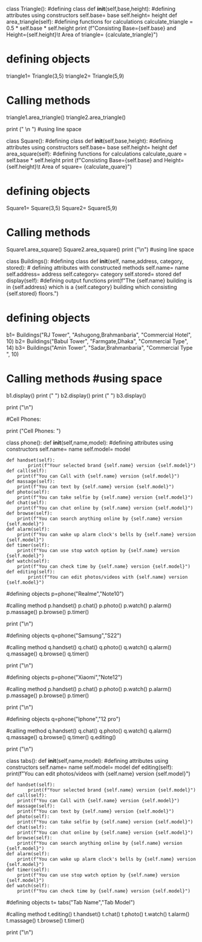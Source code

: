 
class Triangle(): #defining class
    def __init__(self,base,height): #defining attributes using constructors
        self.base= base
        self.height= height
    def area_triangle(self): #defining functions for calculations
        calculate_triangle =  0.5 * self.base * self.height
        print (f"Consisting Base={self.base} and Height={self.height}\t Area of triangle= {calculate_triangle}")

# defining objects
triangle1= Triangle(3,5)
triangle2= Triangle(5,9)

# Calling methods
triangle1.area_triangle()
triangle2.area_triangle()

print (" \n ") #using line space

class Square(): #defining class
    def __init__(self,base,height): #defining attributes using constructors
        self.base= base
        self.height= height
    def area_square(self): #defining functions for calculations
        calculate_quare =   self.base * self.height
        print (f"Consisting Base={self.base} and Height={self.height}\t Area of square= {calculate_quare}")

# defining objects
Square1= Square(3,5)
Square2= Square(5,9)

# Calling methods
Square1.area_square()
Square2.area_square()
print ("\n") #using line  space

class Buildings(): #defining class
    def __init__(self, name,address, category, stored): # defining attributes with constructed methods
        self.name= name
        self.address= address
        self.category= category
        self.stored= stored
    def display(self):  #defining output functions
        print(f"The {self.name}  building is in {self.address} which is a {self.category} building which consisting {self.stored} floors.")

# defining objects
b1= Buildings("RJ Tower", "Ashugong,Brahmanbaria", "Commercial Hotel", 10)
b2= Buildings("Babul Tower", "Farmgate,Dhaka", "Commercial Type", 14)
b3= Buildings("Amin Tower", "Sadar,Brahmanbaria", "Commercial Type ", 10)

# Calling methods #using space
b1.display()
print ("    ")
b2.display()
print ("    ")
b3.display()

print ("\n")



#Cell Phones:

print ("Cell Phones:    ")

class phone():
    def __init__(self,name,model): #defining attributes using constructors
        self.name= name
        self.model= model

    def handset(self):
            print(f"Your selected brand {self.name} version {self.model}")
    def call(self):
        print(f"You can Call with {self.name} version {self.model}")
    def massage(self):
        print(f"You can text by {self.name} version {self.model}")
    def photo(self):
        print(f"You can take selfie by {self.name} version {self.model}")
    def chat(self):
        print(f"You can chat online by {self.name} version {self.model}")
    def browse(self):
        print(f"You can search anything online by {self.name} version {self.model}")
    def alarm(self):
        print(f"You can wake up alarm clock's bells by {self.name} version {self.model}")
    def timer(self):
        print(f"You can use stop watch option by {self.name} version {self.model}")
    def watch(self):
        print(f"You can check time by {self.name} version {self.model}")
    def editing(self):
            print(f"You can edit photos/videos with {self.name} version {self.model}")

#defining objects
p=phone("Realme","Note10")

#calling method
p.handset()
p.chat()
p.photo()
p.watch()
p.alarm()
p.massage()
p.browse()
p.timer()

print ("\n")

#defining objects
q=phone("Samsung","S22")

#calling method
q.handset()
q.chat()
q.photo()
q.watch()
q.alarm()
q.massage()
q.browse()
q.timer()

print ("\n")

#defining objects
p=phone("Xiaomi","Note12")

#calling method
p.handset()
p.chat()
p.photo()
p.watch()
p.alarm()
p.massage()
p.browse()
p.timer()

print ("\n")

#defining objects
q=phone("Iphone","12 pro")

#calling method
q.handset()
q.chat()
q.photo()
q.watch()
q.alarm()
q.massage()
q.browse()
q.timer()
q.editing()

print ("\n")


class tabs():
    def __init__(self,name,model): #defining attributes using constructors
        self.name= name
        self.model= model
    def editing(self):
        print(f"You can edit photos/videos with {self.name} version {self.model}")

    def handset(self):
            print(f"Your selected brand {self.name} version {self.model}")
    def call(self):
        print(f"You can Call with {self.name} version {self.model}")
    def massage(self):
        print(f"You can text by {self.name} version {self.model}")
    def photo(self):
        print(f"You can take selfie by {self.name} version {self.model}")
    def chat(self):
        print(f"You can chat online by {self.name} version {self.model}")
    def browse(self):
        print(f"You can search anything online by {self.name} version {self.model}")
    def alarm(self):
        print(f"You can wake up alarm clock's bells by {self.name} version {self.model}")
    def timer(self):
        print(f"You can use stop watch option by {self.name} version {self.model}")
    def watch(self):
        print(f"You can check time by {self.name} version {self.model}")

#defining objects
t= tabs("Tab Name","Tab Model")

#calling method
t.editing()
t.handset()
t.chat()
t.photo()
t.watch()
t.alarm()
t.massage()
t.browse()
t.timer()

print ("\n")


